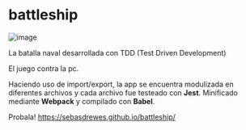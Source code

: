 # battleship
![image](https://user-images.githubusercontent.com/81722772/126020324-7da1b6bc-d71a-4d73-ad23-139dafd82238.png)

La batalla naval desarrollada con TDD (Test Driven Development)

El juego  contra la pc.

Haciendo uso de import/export, la app se encuentra modulizada en diferentes archivos y cada archivo fue testeado con **Jest**. 
Minificado mediante **Webpack** y compilado con **Babel**.

Probala! https://sebasdrewes.github.io/battleship/
